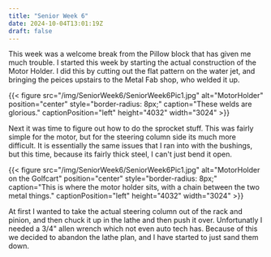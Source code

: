 ```yaml
---
title: "Senior Week 6"
date: 2024-10-04T13:01:19Z
draft: false
---
```


This week was a welcome break from the Pillow block that has given me much trouble. I started this week by starting the actual construction of the Motor Holder. I did this by cutting out the flat pattern on the water jet, and bringing the peices upstairs to the Metal Fab shop, who welded it up. 

{{< figure src="/img/SeniorWeek6/SeniorWeek6Pic1.jpg" alt="MotorHolder" position="center" style="border-radius: 8px;" caption="These welds are glorious." captionPosition="left" height="4032" width="3024" >}}


Next it was time to figure out how to do the sprocket stuff. This was fairly simple for the motor, but for the steering column side its much more difficult. It is essentially the same issues that I ran into with the bushings, but this time, because its fairly thick steel, I can't just bend it open. 

{{< figure src="/img/SeniorWeek6/SeniorWeek6Pic1.jpg" alt="MotorHolder on the Golfcart" position="center" style="border-radius: 8px;" caption="This is where the motor holder sits, with a chain between the two metal things." captionPosition="left" height="4032" width="3024" >}}

At first I wanted to take the actual steering column out of the rack and pinion, and then chuck it up in the lathe and then push it over. Unfortunatly I needed a 3/4" allen wrench which not even auto tech has. Because of this we decided to abandon the lathe plan, and I have started to just sand them down. 
